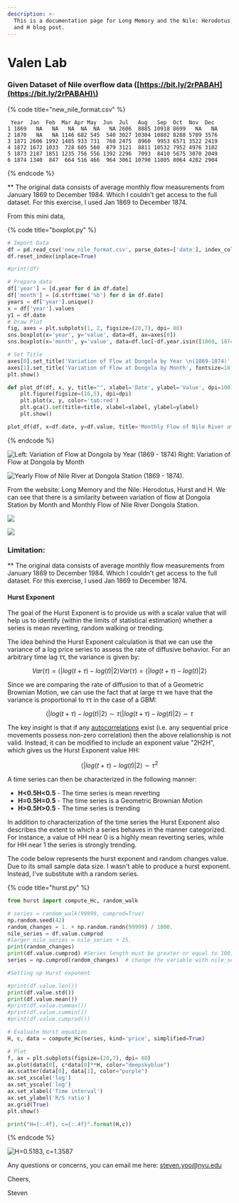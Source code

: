 ```yaml
---
description: >-
  This is a documentation page for Long Memory and the Nile: Herodotus, Hurst
  and H blog post.
---
```


# Valen Lab

### Given Dataset of Nile overflow data \([https://bit.ly/2rPABAH](https://bit.ly/2rPABAH)\)

{% code title="new\_nile\_format.csv" %}
```text
 Year  Jan  Feb  Mar Apr May  Jun  Jul   Aug   Sep  Oct  Nov  Dec
1 1869   NA   NA   NA  NA  NA   NA 2606  8885 10918 8699   NA   NA
2 1870   NA   NA 1146 682 545  540 3027 10304 10802 8288 5709 3576
3 1871 2606 1992 1485 933 731  760 2475  8960  9953 6571 3522 2419
4 1872 1672 1033  728 605 560  879 3121  8811 10532 7952 4976 3102
5 1873 2187 1851 1235 756 556 1392 2296  7093  8410 5675 3070 2049
6 1874 1340  847  664 516 466  964 3061 10790 11805 8064 4282 2904
```
{% endcode %}

\*\* The original data consists of average monthly flow measurements from January 1869 to December 1984. Which I couldn't get access to the full dataset. For this exercise, I used Jan 1869 to December 1874. 

From this mini data, 

{% code title="boxplot.py" %}
```python
# Import Data
df = pd.read_csv('new_nile_format.csv', parse_dates=['date'], index_col='date')
df.reset_index(inplace=True)

#print(df)

# Prepare data
df['year'] = [d.year for d in df.date]
df['month'] = [d.strftime('%b') for d in df.date]
years = df['year'].unique()
x = df['year'].values
y1 = df.date
# Draw Plot
fig, axes = plt.subplots(1, 2, figsize=(20,7), dpi= 80)
sns.boxplot(x='year', y='value', data=df, ax=axes[0])
sns.boxplot(x='month', y='value', data=df.loc[~df.year.isin([1869, 1874]), :])

# Set Title
axes[0].set_title('Variation of Flow at Dongola by Year \n(1869-1874)', fontsize=18); 
axes[1].set_title('Variation of Flow at Dongola by Month', fontsize=18)
plt.show()

def plot_df(df, x, y, title="", xlabel='Date', ylabel='Value', dpi=100):
    plt.figure(figsize=(16,5), dpi=dpi)
    plt.plot(x, y, color='tab:red')
    plt.gca().set(title=title, xlabel=xlabel, ylabel=ylabel)
    plt.show()

plot_df(df, x=df.date, y=df.value, title='Monthly Flow of Nile River at Dongola Station (1869 - 1874)')
```
{% endcode %}

![Left: Variation of Flow at Dongola by Year \(1869 - 1874\) Right: Variation of Flow at Dongola by Month ](../.gitbook/assets/nile_dat.png)

![Yearly Flow of Nile River at Dongola Station \(1869 - 1874\).](../.gitbook/assets/image%20%2813%29.png)

From the website: Long Memory and the Nile: Herodotus, Hurst and H. We can see that there is a similarity between variation of flow at Dongola Station by Month and Monthly Flow of Nile River Dongola Station.

![](../.gitbook/assets/image%20%2816%29.png)

![](../.gitbook/assets/image%20%283%29.png)

### Limitation:

\*\* The original data consists of average monthly flow measurements from January 1869 to December 1984. Which I couldn't get access to the full dataset. For this exercise, I used Jan 1869 to December 1874. 

#### Hurst Exponent

The goal of the Hurst Exponent is to provide us with a scalar value that will help us to identify \(within the limits of statistical estimation\) whether a series is mean reverting, random walking or trending.

The idea behind the Hurst Exponent calculation is that we can use the variance of a log price series to assess the rate of diffusive behavior. For an arbitrary time lag ττ, the variance is given by:

$$
Var(τ)=⟨|log(t+τ)−log(t)|2⟩Var(τ)=⟨|log⁡(t+τ)−log⁡(t)|2⟩
$$

Since we are comparing the rate of diffusion to that of a Geometric Brownian Motion, we can use the fact that at large ττ we have that the variance is proportional to ττ in the case of a GBM:

$$
⟨|log(t+τ)−log(t)|2⟩∼τ⟨|log⁡(t+τ)−log⁡(t)|2⟩∼τ
$$

The key insight is that if any [autocorrelations](http://en.wikipedia.org/wiki/Autocorrelation) exist \(i.e. any sequential price movements possess non-zero correlation\) then the above relationship is not valid. Instead, it can be modified to include an exponent value "2H2H", which gives us the Hurst Exponent value HH:

$$
⟨|log(t+τ)−log(t)|2⟩∼τ^2
$$

A time series can then be characterized in the following manner:

* **H&lt;0.5H&lt;0.5** - The time series is mean reverting
* **H=0.5H=0.5** - The time series is a Geometric Brownian Motion
* **H&gt;0.5H&gt;0.5** - The time series is trending

In addition to characterization of the time series the Hurst Exponent also describes the extent to which a series behaves in the manner categorized. For instance, a value of HH near 0 is a highly mean reverting series, while for HH near 1 the series is strongly trending.

The code below represents the hurst exponent and random changes value. Due to its small sample data size. I wasn't able to produce a hurst exponent. Instead, I've substitute with a random series.

{% code title="hurst.py" %}
```python
from hurst import compute_Hc, random_walk

# series = random_walk(99999, cumprod=True)
np.random.seed(42)
random_changes = 1. + np.random.randn(99999) / 1000.
nile_series = df.value.cumprod
#larger_nile_series = nile_series + 25.
print(random_changes)
print(df.value.cumprod) #Series length must be greater or equal to 100, Currently 72 due to the small size of the data.
series = np.cumprod(random_changes)  # change the variable with nile_series

#Setting up Hurst exponent

#print(df.value.len())
print(df.value.std())
print(df.value.mean())
#print(df.value.cummax())
#print(df.value.cummin())
#print(df.value.cumprod())

# Evaluate Hurst equation
H, c, data = compute_Hc(series, kind='price', simplified=True)

# Plot
f, ax = plt.subplots(figsize=(20,7), dpi= 80)
ax.plot(data[0], c*data[0]**H, color="deepskyblue")
ax.scatter(data[0], data[1], color="purple")
ax.set_xscale('log')
ax.set_yscale('log')
ax.set_xlabel('Time interval')
ax.set_ylabel('R/S ratio')
ax.grid(True)
plt.show()

print("H={:.4f}, c={:.4f}".format(H,c))
```
{% endcode %}

![H=0.5183, c=1.3587](../.gitbook/assets/image%20%2826%29.png)

Any questions or concerns, you can email me here: steven.yoo@nyu.edu

Cheers,

Steven



